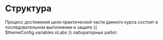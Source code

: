 # Структура

Процесс достижения цели практической части данного курса состоит в последовательном выполнении и защите {{ $themeConfig.variables.nLabs }} лабораторных работ.
